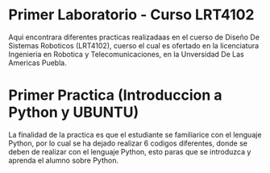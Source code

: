 # Primer Laboratorio - Curso LRT4102
Aqui encontrara diferentes practicas realizadaas en el cuerso de Diseño De Sistemas Roboticos (LRT4102), cuerso el cual es ofertado en la licenciatura Ingenieria en Robotica y Telecomunicaciones, en la Unversidad De Las Americas Puebla.
# Primer Practica (Introduccion a Python y UBUNTU)
La finalidad de la practica es que el estudiante se familiarice con el lenguaje Python, por lo cual se ha dejado realizar 6 codigos diferentes, donde se deben de realizar con el lenguaje Python, esto paras que se introduzca y aprenda el alumno sobre Python. 

